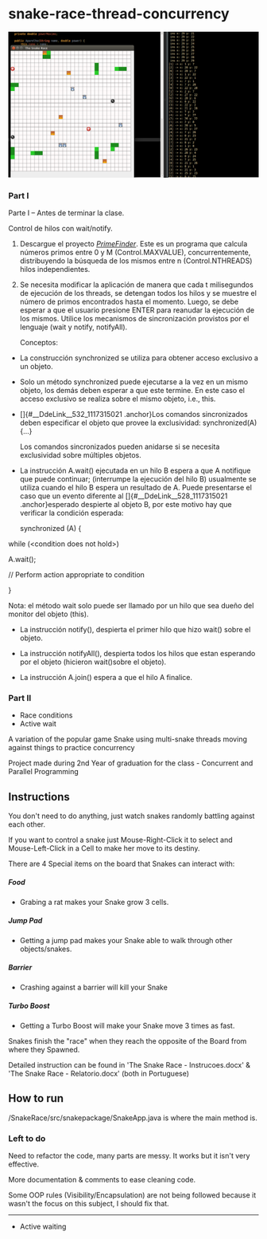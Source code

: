 # snake-race-thread-concurrency

![My image](./snakeraceoutput.png)


### Part I


Parte I – Antes de terminar la clase.

Control de hilos con wait/notify.

1.  Descargue el proyecto
    [*PrimeFinder*](https://github.com/ARSW-ECI/wait-notify-excercise).
    Este es un programa que calcula números primos entre 0 y M
    (Control.MAXVALUE), concurrentemente, distribuyendo la búsqueda de
    los mismos entre n (Control.NTHREADS) hilos independientes.

2.  Se necesita modificar la aplicación de manera que cada t
    milisegundos de ejecución de los threads, se detengan todos los
    hilos y se muestre el número de primos encontrados hasta el momento.
    Luego, se debe esperar a que el usuario presione ENTER para reanudar
    la ejecución de los mismos. Utilice los mecanismos de sincronización
    provistos por el lenguaje (wait y notify, notifyAll).

    Conceptos:

-   La construcción synchronized se utiliza para obtener acceso
    exclusivo a un objeto.

-   Solo un método synchronized puede ejecutarse a la vez en un mismo
    objeto, los demás deben esperar a que este termine. En este caso el
    acceso exclusivo se realiza sobre el mismo objeto, i.e., this.

-   []{#__DdeLink__532_1117315021 .anchor}Los comandos sincronizados
    deben especificar el objeto que provee la exclusividad:
    synchronized(A) {…}

    Los comandos sincronizados pueden anidarse si se necesita
    exclusividad sobre múltiples objetos.

-   La instrucción A.wait() ejecutada en un hilo B espera a que A
    notifique que puede continuar; (interrumpe la ejecución del hilo B)
    usualmente se utiliza cuando el hilo B espera un resultado de A.
    Puede presentarse el caso que un evento diferente al
    []{#__DdeLink__528_1117315021 .anchor}esperado despierte al objeto
    B, por este motivo hay que verificar la condición esperada:

    synchronized (A) {

while (&lt;condition does not hold&gt;)

A.wait();

// Perform action appropriate to condition

}

Nota: el método wait solo puede ser llamado por un hilo que sea dueño
del monitor del objeto (this).

-   La instrucción notify(), despierta el primer hilo que hizo wait()
    sobre el objeto.

-   La instrucción notifyAll(), despierta todos los hilos que estan
    esperando por el objeto (hicieron wait()sobre el objeto).

-   La instrucción A.join() espera a que el hilo A finalice.

### Part II


- Race conditions
- Active wait

A variation of the popular game Snake using multi-snake threads moving against things to practice concurrency

Project made during 2nd Year of graduation for the class - Concurrent and Parallel Programming

## Instructions

You don't need to do anything, just watch snakes randomly battling against each other.

If you want to control a snake just Mouse-Right-Click it to select and Mouse-Left-Click in a Cell to make her move to its destiny.

There are 4 Special items on the board that Snakes can interact with:

##### Food

- Grabing a rat makes your Snake grow 3 cells.

##### Jump Pad

- Getting a jump pad makes your Snake able to walk through other objects/snakes.

##### Barrier

- Crashing against a barrier will kill your Snake

##### Turbo Boost

- Getting a Turbo Boost will make your Snake move 3 times as fast.

Snakes finish the "race" when they reach the opposite of the Board from where they Spawned.

Detailed instruction can be found in 'The Snake Race - Instrucoes.docx' & 'The Snake Race - Relatorio.docx' (both in Portuguese)
## How to run

/SnakeRace/src/snakepackage/SnakeApp.java is where the main method is. 



### Left to do

Need to refactor the code, many parts are messy. It works but it isn't very effective.

More documentation & comments to ease cleaning code.

Some OOP rules (Visibility/Encapsulation) are not being followed because it wasn't the focus on this subject, I should fix that.



----


- Active waiting
